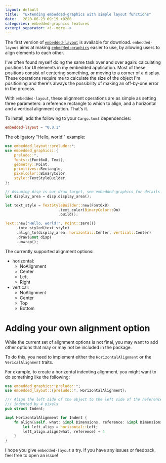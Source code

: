 ```yaml
---
layout: default
title:  "Extending embedded-graphics with simple layout functions"
date:   2020-06-23 09:19 +0200
categories: embedded-graphics features
excerpt_separator: <!--more-->
---
```


The first version of [`embedded-layout`] is available for download. `embedded-layout` aims at making [`embedded-graphics`] easier to use, by allowing users to align elements to each other.

<!--more-->

I've often found myself doing the same task over and over again: calculating positions for UI elements in my embedded application. Most of these positions consist of centering something, or moving to a corner of a display. These operations require me to calculate the size of the object I'm positioning and there's always the possibility of making an off-by-one error in the process.

With `embedded-layout`, these alignment operations are as simple as setting three parameters: a reference rectangle to which to align, and a horizontal and a vertical alignment option. That's it.

To install, add the following to your `Cargo.toml` dependencies:
```toml
embedded-layout = "0.0.1"
```

The obligatory "Hello, world!" example:

```rust
use embedded_layout::prelude::*;
use embedded_graphics::{
    prelude::*,
    fonts::{Font6x8, Text},
    geometry::Point,
    primitives::Rectangle,
    pixelcolor::BinaryColor,
    style::TextStyleBuilder,
};

// Assuming disp is our draw target, see embedded-graphics for details
let display_area = disp.display_area();

let text_style = TextStyleBuilder::new(Font6x8)
                        .text_color(BinaryColor::On)
                        .build();

Text::new("Hello, world!", Point::zero())
     .into_styled(text_style)
     .align_to(display_area, horizontal::Center, vertical::Center)
     .draw(&mut disp)
     .unwrap();
```

The currently supported alignment options:
 - horizontal:
   * NoAlignment
   * Center
   * Left
   * Right
 - vertical:
   * NoAlignment
   * Center
   * Top
   * Bottom

# Adding your own alignment option

While the current set of alignment options is not final, you may want to add other options that may or may not be included in the package.

To do this, you need to implement either the `HorizontalAlignment` or the `VericalAlignment` traits.

For example, to create a horizontal indenting alignment, you might want to do something like the following:

```rust
use embedded_graphics::prelude::*;
use embedded_layout::{prelude::*, HorizontalAlignment};

/// Align the left side of the object to the left side of the reference,
/// indented by 4 pixels
pub struct Indent;

impl HorizontalAlignment for Indent {
    fn align(&self, what: &impl Dimensions, reference: &impl Dimensions) -> i32 {
        let left_align = horizontal::Left;
        left_align.align(what, reference) + 4
    }
}
```

I hope you give `embedded-layout` a try. If you have any issues or feedback, feel free to open an issue!

[`embedded-graphics`]: https://github.com/jamwaffles/embedded-graphics
[`embedded-layout`]: https://github.com/bugadani/embedded-layout
